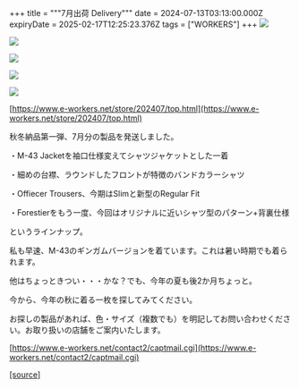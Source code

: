 +++
title = """7月出荷 Delivery"""
date = 2024-07-13T03:13:00.000Z
expiryDate = 2025-02-17T12:25:23.376Z
tags = ["WORKERS"]
+++
[![](https://blogger.googleusercontent.com/img/b/R29vZ2xl/AVvXsEhwm22YtbkM0ty_5ZAaSYcPO46kNQV1a3q4DDe7AL3SWUagf4KYQ2DuNqJj1uXVxBPbiZRBKVqXQvW_hudvGdSHHQkn0DqmUInhYsGdMoqd3DAK4THDdAGoEosCmnUUWc8VJabIT7urZfrGPx-NG80S8DgTbq698OEMqRvhIw8i-f9JQ72zVGe0sWaYkC8/s320/i1-3.jpg)](https://blogger.googleusercontent.com/img/b/R29vZ2xl/AVvXsEhwm22YtbkM0ty_5ZAaSYcPO46kNQV1a3q4DDe7AL3SWUagf4KYQ2DuNqJj1uXVxBPbiZRBKVqXQvW_hudvGdSHHQkn0DqmUInhYsGdMoqd3DAK4THDdAGoEosCmnUUWc8VJabIT7urZfrGPx-NG80S8DgTbq698OEMqRvhIw8i-f9JQ72zVGe0sWaYkC8/s1050/i1-3.jpg)

  

[![](https://blogger.googleusercontent.com/img/b/R29vZ2xl/AVvXsEjt1hOqzuy99RJvq_VyGag6wvuOaw5DLEh7pycWOBrSSxjpFrXdt5jSV2qTD-rfpeqBZbAZXpCPR8gd-EsMfC0_f4dJRqFWQosbyLjlF6INQrWIhTBP_VXw3HjmXM_a6munL2ygGnSWPCjHAdHdyBGbZWfc4bkmcloQIQHqRXHf75quj0BXPk0LTSYR69c/s320/i1-3.jpg)](https://blogger.googleusercontent.com/img/b/R29vZ2xl/AVvXsEjt1hOqzuy99RJvq_VyGag6wvuOaw5DLEh7pycWOBrSSxjpFrXdt5jSV2qTD-rfpeqBZbAZXpCPR8gd-EsMfC0_f4dJRqFWQosbyLjlF6INQrWIhTBP_VXw3HjmXM_a6munL2ygGnSWPCjHAdHdyBGbZWfc4bkmcloQIQHqRXHf75quj0BXPk0LTSYR69c/s1050/i1-3.jpg)

  

[![](https://blogger.googleusercontent.com/img/b/R29vZ2xl/AVvXsEjqirQhzqXQ3vf-Biblc-3lkfYEwAqdiB-HzdTbmfVHbKRaPkbIEPBUHeGqq18xGgYaSxaBHZ5xjdPE8GuKNoPlF-vWtWHy_dChOdqOxaRqTbWEmmuMje6i-jvZMrcMNDNi4N0cSW5JCS-5S7AiNH8_40xFMBt9-VAU9y2pySYwPZiZUjujHyIe11nYHt8/s320/i4-3.jpg)](https://blogger.googleusercontent.com/img/b/R29vZ2xl/AVvXsEjqirQhzqXQ3vf-Biblc-3lkfYEwAqdiB-HzdTbmfVHbKRaPkbIEPBUHeGqq18xGgYaSxaBHZ5xjdPE8GuKNoPlF-vWtWHy_dChOdqOxaRqTbWEmmuMje6i-jvZMrcMNDNi4N0cSW5JCS-5S7AiNH8_40xFMBt9-VAU9y2pySYwPZiZUjujHyIe11nYHt8/s1050/i4-3.jpg)

  

[![](https://blogger.googleusercontent.com/img/b/R29vZ2xl/AVvXsEgu9K3exjRBBV-qP1INUw5TTEESDQGpmapSiifRU100HItMb_TjDbDLjcw4tl4d1G4Pzr9lIXlr9a9opguoEvUzfAPEpO6EeKnN4InDGrTEJivym5xI3iEZOt5eKmqd2EwSCEruC2QfSojyIIHlw0jDPmvxGXIOthGCUN0WcD34fpI9_Vkvv7FJ4pvvzmE/s320/i2-3.jpg)](https://blogger.googleusercontent.com/img/b/R29vZ2xl/AVvXsEgu9K3exjRBBV-qP1INUw5TTEESDQGpmapSiifRU100HItMb_TjDbDLjcw4tl4d1G4Pzr9lIXlr9a9opguoEvUzfAPEpO6EeKnN4InDGrTEJivym5xI3iEZOt5eKmqd2EwSCEruC2QfSojyIIHlw0jDPmvxGXIOthGCUN0WcD34fpI9_Vkvv7FJ4pvvzmE/s1050/i2-3.jpg)

  

[![](https://blogger.googleusercontent.com/img/b/R29vZ2xl/AVvXsEgf81mZy2m8M02Xn1HKTZubKzWDbquaDx1RPonT3kEys3iPzl5zDexJgksc_ycsDMRp5AZpOyyThADBFGhVsNkVBXxnot6m6RjqLjcEK5EL8Kd8d-M_O1ndSUMaKBCgKkNq8l6uUxLvxVLKXCa3NtrYgFvoZ5Tl5qD9Ybl5coXD-XTNqqtWpsuitrP0y2s/s320/i3-3.jpg)](https://blogger.googleusercontent.com/img/b/R29vZ2xl/AVvXsEgf81mZy2m8M02Xn1HKTZubKzWDbquaDx1RPonT3kEys3iPzl5zDexJgksc_ycsDMRp5AZpOyyThADBFGhVsNkVBXxnot6m6RjqLjcEK5EL8Kd8d-M_O1ndSUMaKBCgKkNq8l6uUxLvxVLKXCa3NtrYgFvoZ5Tl5qD9Ybl5coXD-XTNqqtWpsuitrP0y2s/s1050/i3-3.jpg)

  

[https://www.e-workers.net/store/202407/top.html](https://www.e-workers.net/store/202407/top.html)

  

秋冬納品第一弾、7月分の製品を発送しました。

  

・M-43 Jacketを袖口仕様変えてシャツジャケットとした一着

・細めの台襟、ラウンドしたフロントが特徴のバンドカラーシャツ

・Offiecer Trousers、今期はSlimと新型のRegular Fit

・Forestierをもう一度、今回はオリジナルに近いシャツ型のパターン+背裏仕様

  

というラインナップ。

私も早速、M-43のギンガムバージョンを着ています。これは暑い時期でも着られます。

他はちょっときつい・・・かな？でも、今年の夏も後2か月ちょっと。

  

今から、今年の秋に着る一枚を探してみてください。

  

お探しの製品があれば、色・サイズ（複数でも）を明記してお問い合わせください。お取り扱いの店舗をご案内いたします。

  

[https://www.e-workers.net/contact2/captmail.cgi](https://www.e-workers.net/contact2/captmail.cgi)

[[source]](http://eworkers.blogspot.com/2024/07/7-delivery.html)
